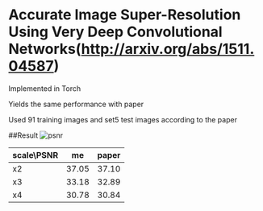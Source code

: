 # Accurate Image Super-Resolution Using Very Deep Convolutional Networks(http://arxiv.org/abs/1511.04587)

Implemented in Torch

Yields the same performance with paper

Used 91 training images and set5 test images according to the paper


##Result
![psnr](https://cloud.githubusercontent.com/assets/13601723/15352284/6ac4885c-1d1e-11e6-8885-fbc034797446.png)

scale\PSNR | me | paper
------------ | ------------- | -------------
x2 | 37.05 | 37.10
x3 | 33.18 | 32.89
x4 | 30.78 | 30.84
